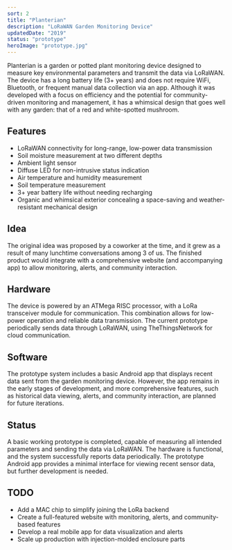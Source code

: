 ```yaml
---
sort: 2
title: "Planterian"
description: "LoRaWAN Garden Monitoring Device"
updatedDate: "2019"
status: "prototype"
heroImage: "prototype.jpg"
---
```


Planterian is a garden or potted plant monitoring device designed to measure key environmental parameters and transmit the data via LoRaWAN. The device has a long battery life (3+ years) and does not require WiFi, Bluetooth, or frequent manual data collection via an app. Although it was developed with a focus on efficiency and the potential for community-driven monitoring and management, it has a whimsical design that goes well with any garden: that of a red and white-spotted mushroom.

## Features
  * LoRaWAN connectivity for long-range, low-power data transmission
  * Soil moisture measurement at two different depths
  * Ambient light sensor
  * Diffuse LED for non-intrusive status indication
  * Air temperature and humidity measurement
  * Soil temperature measurement
  * 3+ year battery life without needing recharging
  * Organic and whimsical exterior concealing a space-saving and weather-resistant mechanical design

## Idea
The original idea was proposed by a coworker at the time, and it grew as a result of many lunchtime conversations among 3 of us. The finished product would integrate with a comprehensive website (and accompanying app) to allow monitoring, alerts, and community interaction.

## Hardware
The device is powered by an ATMega RISC processor, with a LoRa transceiver module for communication. This combination allows for low-power operation and reliable data transmission. The current prototype periodically sends data through LoRaWAN, using TheThingsNetwork for cloud communication.

## Software
The prototype system includes a basic Android app that displays recent data sent from the garden monitoring device. However, the app remains in the early stages of development, and more comprehensive features, such as historical data viewing, alerts, and community interaction, are planned for future iterations.

## Status
A basic working prototype is completed, capable of measuring all intended parameters and sending the data via LoRaWAN. The hardware is functional, and the system successfully reports data periodically. The prototype Android app provides a minimal interface for viewing recent sensor data, but further development is needed.

## TODO
  * Add a MAC chip to simplify joining the LoRa backend
  * Create a full-featured website with monitoring, alerts, and community-based features
  * Develop a real mobile app for data visualization and alerts
  * Scale up production with injection-molded enclosure parts
